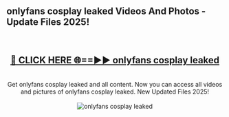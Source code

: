 <h2>onlyfans cosplay leaked Videos And Photos - Update Files 2025!</h2>
<br>
<div align="center">
<h2><a href="https://linkcuts.com/hfmhzwbr" rel="nofollow">🔴 CLICK HERE 🌐==►► onlyfans cosplay leaked</a></h2>
<br>
Get onlyfans cosplay leaked and all content. Now you can access all videos and pictures of onlyfans cosplay leaked. New Updated Files 2025!
<br>
<br>
<a href="https://linkcuts.com/hfmhzwbr" rel="nofollow" data-target="animated-image.originalLink"><img src="https://i.ibb.co.com/WyWwxjT/player-gif2.gif" alt="onlyfans cosplay leaked" style="max-width: 100%; display: inline-block;" data-target="animated-image.originalImage"></a>
</div>
<br>